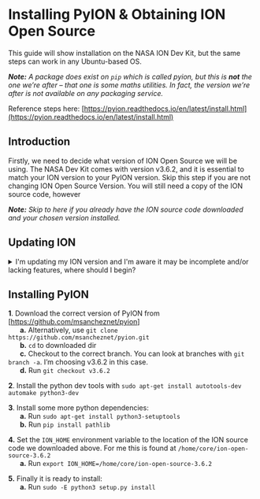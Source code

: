 # Installing PyION & Obtaining ION Open Source 
This guide will show installation on the NASA ION Dev Kit, but the same steps can work in any Ubuntu-based OS.

***Note:** A package does exist on `pip` which is called pyion, but this is **_not_** the one we’re after – that one is some maths utilities. In fact, the version we’re after is not available on any packaging service.*

Reference steps here: [https://pyion.readthedocs.io/en/latest/install.html](https://pyion.readthedocs.io/en/latest/install.html)

## Introduction
Firstly, we need to decide what version of ION Open Source we will be using. The NASA Dev Kit comes with version v3.6.2, and it is essential to match your ION version to your PyION version. Skip this step if you are not changing ION Open Source Version. You will still need a copy of the ION source code, however

***Note:** Skip to here if you already have the ION source code downloaded and your chosen version installed.*

## Updating ION
<details>
<summary>I'm updating my ION version and I'm aware it may be incomplete and/or lacking features, where should I begin?</summary>  
 <br>  
 

 **1**. Download the correct version of ION from [https://sourceforge.net/projects/ion-dtn/](https://sourceforge.net/projects/ion-dtn/)
 
 **2.** Download the latest version of [automake](https://www.gnu.org/software/automake/#downloading) v1.16 at this time. The version on the apt repos is unfortunately way out of date. Thanks, Canonical.
&nbsp;&nbsp;&nbsp;&nbsp;&nbsp;&nbsp;**a.** Download to your ubuntu virtual machine.  
&nbsp;&nbsp;&nbsp;&nbsp;&nbsp;&nbsp;**b.** `cd` to extracted dir  
&nbsp;&nbsp;&nbsp;&nbsp;&nbsp;&nbsp;**c.** Extract the contents with `tar –xvf automake-1.16.tar.xz`  
&nbsp;&nbsp;&nbsp;&nbsp;&nbsp;&nbsp;**d.** Run `./configure`  
&nbsp;&nbsp;&nbsp;&nbsp;&nbsp;&nbsp;**e.** Run `make`  
&nbsp;&nbsp;&nbsp;&nbsp;&nbsp;&nbsp;**f.** Run `sudo make install`  

 **3.** Next, `cd` to the download location for ION Open Source
&nbsp;&nbsp;&nbsp;&nbsp;&nbsp;&nbsp;**a.** Extract the contents with `tar –xvzf [filename]`  
&nbsp;&nbsp;&nbsp;&nbsp;&nbsp;&nbsp;**b.** Run the following:  
&nbsp;&nbsp;&nbsp;&nbsp;&nbsp;&nbsp;&nbsp;&nbsp;&nbsp;&nbsp;&nbsp;&nbsp;**i.** `autoheader`  
&nbsp;&nbsp;&nbsp;&nbsp;&nbsp;&nbsp;&nbsp;&nbsp;&nbsp;&nbsp;&nbsp;&nbsp;**ii.** `aclocal`  
&nbsp;&nbsp;&nbsp;&nbsp;&nbsp;&nbsp;&nbsp;&nbsp;&nbsp;&nbsp;&nbsp;&nbsp;**iii.** `autoconf`	  
&nbsp;&nbsp;&nbsp;&nbsp;&nbsp;&nbsp;&nbsp;&nbsp;&nbsp;&nbsp;&nbsp;&nbsp;**iv.** `automake`  
&nbsp;&nbsp;&nbsp;&nbsp;&nbsp;&nbsp;&nbsp;&nbsp;&nbsp;&nbsp;&nbsp;&nbsp;**v.** `./configure CFLAGS='-O0 -ggdb3' CPPFLAGS='-O0 -ggdb3' CXXFLAGS='-O0 -ggdb3'`  
&nbsp;&nbsp;&nbsp;&nbsp;&nbsp;&nbsp;&nbsp;&nbsp;&nbsp;&nbsp;&nbsp;&nbsp;**vi.** `make`  
&nbsp;&nbsp;&nbsp;&nbsp;&nbsp;&nbsp;&nbsp;&nbsp;&nbsp;&nbsp;&nbsp;&nbsp;**vii.** `sudo make install`   
&nbsp;&nbsp;&nbsp;&nbsp;&nbsp;&nbsp;&nbsp;&nbsp;&nbsp;&nbsp;&nbsp;&nbsp;**viii.** `sudo Idconfig`  	 
&nbsp;&nbsp;&nbsp;&nbsp;&nbsp;&nbsp;**c.** Congratulations you've updated your version of ION.  
</details>

## Installing PyION
**1**. Download the correct version of PyION from [https://github.com/msancheznet/pyion]  
&nbsp;&nbsp;&nbsp;&nbsp;&nbsp;&nbsp;**a.** Alternatively, use `git clone https://github.com/msancheznet/pyion.git`  
&nbsp;&nbsp;&nbsp;&nbsp;&nbsp;&nbsp;**b.** `cd` to downloaded dir  
&nbsp;&nbsp;&nbsp;&nbsp;&nbsp;&nbsp;**c.** Checkout to the correct branch. You can look at branches with `git branch -a`. I’m choosing v3.6.2 in this case.  
&nbsp;&nbsp;&nbsp;&nbsp;&nbsp;&nbsp;**d.** Run `git checkout v3.6.2`  

**2**. Install the python dev tools with `sudo apt-get install autotools-dev automake python3-dev`  

**3**. Install some more python dependencies:  
&nbsp;&nbsp;&nbsp;&nbsp;&nbsp;&nbsp;**a.** Run `sudo apt-get install python3-setuptools`  
&nbsp;&nbsp;&nbsp;&nbsp;&nbsp;&nbsp;**b.** Run `pip install pathlib`  

**4.**	Set the `ION_HOME` environment variable to the location of the ION source code we downloaded above. For me this is found at `/home/core/ion-open-source-3.6.2`  
&nbsp;&nbsp;&nbsp;&nbsp;&nbsp;&nbsp;**a.** Run `export ION_HOME=/home/core/ion-open-source-3.6.2`   

**5.**	Finally it is ready to install:  
&nbsp;&nbsp;&nbsp;&nbsp;&nbsp;&nbsp;**a.** Run `sudo -E python3 setup.py install`   
